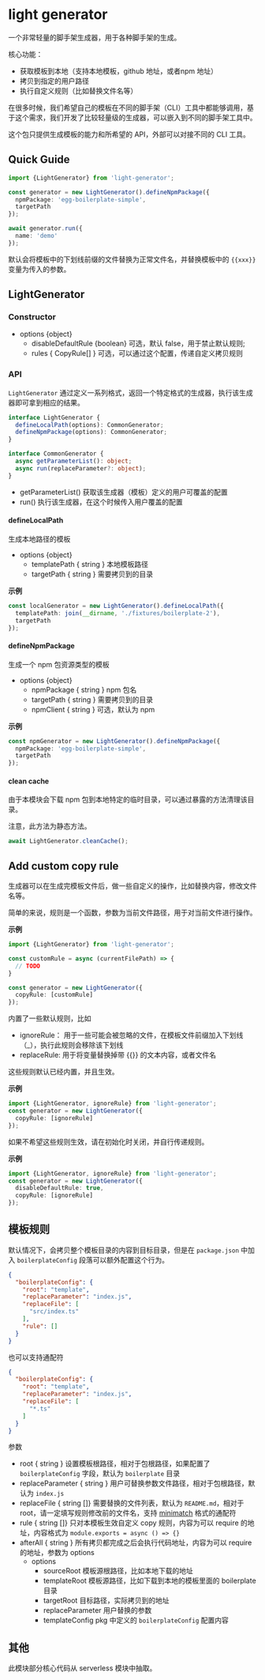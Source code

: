 # light generator

一个非常轻量的脚手架生成器，用于各种脚手架的生成。

核心功能：

- 获取模板到本地（支持本地模板，github 地址，或者npm 地址）
- 拷贝到指定的用户路径
- 执行自定义规则（比如替换文件名等）

在很多时候，我们希望自己的模板在不同的脚手架（CLI）工具中都能够调用，基于这个需求，我们开发了比较轻量级的生成器，可以嵌入到不同的脚手架工具中。

这个包只提供生成模板的能力和所希望的 API，外部可以对接不同的 CLI 工具。

## Quick Guide

```ts
import {LightGenerator} from 'light-generator';

const generator = new LightGenerator().defineNpmPackage({
  npmPackage: 'egg-boilerplate-simple',
  targetPath
});

await generator.run({
  name: 'demo'
});
```

默认会将模板中的下划线前缀的文件替换为正常文件名，并替换模板中的 `{{xxx}}` 变量为传入的参数。

## LightGenerator

### Constructor

- options {object}
    - disableDefaultRule {boolean} 可选，默认 false，用于禁止默认规则;
    - rules { CopyRule[] } 可选，可以通过这个配置，传递自定义拷贝规则

### API

`LightGenerator` 通过定义一系列格式，返回一个特定格式的生成器，执行该生成器即可拿到相应的结果。

```ts
interface LightGenerator {
  defineLocalPath(options): CommonGenerator;
  defineNpmPackage(options): CommonGenerator;
}

interface CommonGenerator {
  async getParameterList(): object;
  async run(replaceParameter?: object);
}
```

- getParameterList() 获取该生成器（模板）定义的用户可覆盖的配置
- run() 执行该生成器，在这个时候传入用户覆盖的配置

#### defineLocalPath

生成本地路径的模板

- options {object}
    - templatePath { string } 本地模板路径
    - targetPath { string } 需要拷贝到的目录

**示例**

```ts
const localGenerator = new LightGenerator().defineLocalPath({
  templatePath: join(__dirname, './fixtures/boilerplate-2'),
  targetPath
});
```

#### defineNpmPackage

生成一个 npm 包资源类型的模板

- options {object}
    - npmPackage { string } npm 包名
    - targetPath { string } 需要拷贝到的目录
    - npmClient { string } 可选，默认为 npm

**示例**

```ts
const npmGenerator = new LightGenerator().defineNpmPackage({
  npmPackage: 'egg-boilerplate-simple',
  targetPath
});
```

#### clean cache

由于本模块会下载 npm 包到本地特定的临时目录，可以通过暴露的方法清理该目录。

注意，此方法为静态方法。

```ts
await LightGenerator.cleanCache();
```


## Add custom copy rule

生成器可以在生成完模板文件后，做一些自定义的操作，比如替换内容，修改文件名等。

简单的来说，规则是一个函数，参数为当前文件路径，用于对当前文件进行操作。

**示例**

```ts
import {LightGenerator} from 'light-generator';

const customRule = async (currentFilePath) => {
  // TODO
}

const generator = new LightGenerator({
  copyRule: [customRule]
});
```

内置了一些默认规则，比如

- ignoreRule： 用于一些可能会被忽略的文件，在模板文件前缀加入下划线（_），执行此规则会移除该下划线
- replaceRule: 用于将变量替换掉带 {{}} 的文本内容，或者文件名

这些规则默认已经内置，并且生效。

**示例**

```ts
import {LightGenerator, ignoreRule} from 'light-generator';
const generator = new LightGenerator({
  copyRule: [ignoreRule]
});
```

如果不希望这些规则生效，请在初始化时关闭，并自行传递规则。

**示例**

```ts
import {LightGenerator, ignoreRule} from 'light-generator';
const generator = new LightGenerator({
  disableDefaultRule: true,
  copyRule: [ignoreRule]
});
```

## 模板规则

默认情况下，会拷贝整个模板目录的内容到目标目录，但是在 `package.json` 中加入 `boilerplateConfig` 段落可以额外配置这个行为。

```json
{
  "boilerplateConfig": {
    "root": "template",
    "replaceParameter": "index.js",
    "replaceFile": [
      "src/index.ts"
    ],
    "rule": []
  }
}
```

也可以支持通配符

```json
{
  "boilerplateConfig": {
    "root": "template",
    "replaceParameter": "index.js",
    "replaceFile": [
      "*.ts"
    ]
  }
}
```

参数

- root { string } 设置模板根路径，相对于包根路径，如果配置了 `boilerplateConfig` 字段，默认为 `boilerplate` 目录
- replaceParameter { string } 用户可替换参数文件路径，相对于包根路径，默认为 `index.js`
- replaceFile { string []} 需要替换的文件列表，默认为 `README.md`，相对于 root，请一定填写规则修改前的文件名，支持 [minimatch](https://github.com/isaacs/minimatch) 格式的通配符
- rule { string []} 只对本模板生效自定义 copy 规则，内容为可以 require 的地址，内容格式为 `module.exports = async () => {}`
- afterAll { string } 所有拷贝都完成之后会执行代码地址，内容为可以 require 的地址，参数为 options
  - options
      - sourceRoot 模板源根路径，比如本地下载的地址
      - templateRoot 模板源路径，比如下载到本地的模板里面的 boilerplate 目录
      - targetRoot 目标路径，实际拷贝到的地址
      - replaceParameter 用户替换的参数
      - templateConfig pkg 中定义的 `boilerplateConfig` 配置内容


## 其他

此模块部分核心代码从 serverless 模块中抽取。
